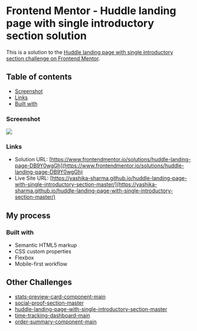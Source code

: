 # Frontend Mentor - Huddle landing page with single introductory section solution

This is a solution to the [Huddle landing page with single introductory section challenge on Frontend Mentor](https://www.frontendmentor.io/challenges/huddle-landing-page-with-a-single-introductory-section-B_2Wvxgi0).

## Table of contents

- [Screenshot](#screenshot)
- [Links](#links)
- [Built with](#built-with)

### Screenshot

![](./screenshots)

### Links

- Solution URL: [https://www.frontendmentor.io/solutions/huddle-landing-page-DB9Y0wgGh](https://www.frontendmentor.io/solutions/huddle-landing-page-DB9Y0wgGh)
- Live Site URL: [https://yashika-sharma.github.io/huddle-landing-page-with-single-introductory-section-master/](https://yashika-sharma.github.io/huddle-landing-page-with-single-introductory-section-master/)

## My process

### Built with

- Semantic HTML5 markup
- CSS custom properties
- Flexbox
- Mobile-first workflow


## Other Challenges
- [stats-preview-card-component-main](https://github.com/yashika-sharma/stats-preview-card-component-main)
- [social-proof-section-master](https://github.com/yashika-sharma/social-proof-section-master)
- [huddle-landing-page-with-single-introductory-section-master](https://github.com/yashika-sharma/huddle-landing-page-with-single-introductory-section-master)
- [time-tracking-dashboard-main](https://github.com/yashika-sharma/time-tracking-dashboard-main)
- [order-summary-component-main](https://github.com/yashika-sharma/order-summary-component-main)
